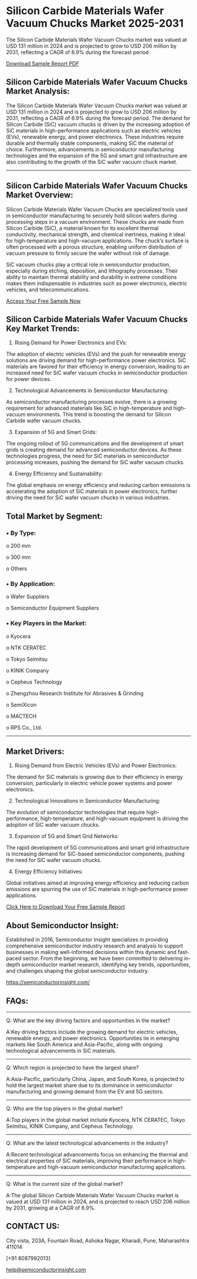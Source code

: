 <h1>Silicon Carbide Materials Wafer Vacuum Chucks Market 2025-2031</h1>

The Silicon Carbide Materials Wafer Vacuum Chucks market was valued at USD 131 million in 2024 and is projected to grow to USD 206 million by 2031, reflecting a CAGR of 6.9% during the forecast period

[Download Sample Report PDF
](https://semiconductorinsight.com/download-sample-report/?product_id=88847)

<h2>Silicon Carbide Materials Wafer Vacuum Chucks Market Analysis:</h2>

The Silicon Carbide Materials Wafer Vacuum Chucks market was valued at USD 131 million in 2024 and is projected to grow to USD 206 million by 2031, reflecting a CAGR of 6.9% during the forecast period. The demand for Silicon Carbide (SiC) vacuum chucks is driven by the increasing adoption of SiC materials in high-performance applications such as electric vehicles (EVs), renewable energy, and power electronics. These industries require durable and thermally stable components, making SiC the material of choice. Furthermore, advancements in semiconductor manufacturing technologies and the expansion of the 5G and smart grid infrastructure are also contributing to the growth of the SiC wafer vacuum chuck market.

________________________________________

<h2>Silicon Carbide Materials Wafer Vacuum Chucks Market Overview:</h2>

Silicon Carbide Materials Wafer Vacuum Chucks are specialized tools used in semiconductor manufacturing to securely hold silicon wafers during processing steps in a vacuum environment. These chucks are made from Silicon Carbide (SiC), a material known for its excellent thermal conductivity, mechanical strength, and chemical inertness, making it ideal for high-temperature and high-vacuum applications. The chuck’s surface is often processed with a porous structure, enabling uniform distribution of vacuum pressure to firmly secure the wafer without risk of damage.

SiC vacuum chucks play a critical role in semiconductor production, especially during etching, deposition, and lithography processes. Their ability to maintain thermal stability and durability in extreme conditions makes them indispensable in industries such as power electronics, electric vehicles, and telecommunications.

[Access Your Free Sample Now
](https://semiconductorinsight.com/report/silicon-carbide-materials-wafer-vacuum-chucks-market-global-outlook-and-forecast-2025-2031-copy/)

<h2>Silicon Carbide Materials Wafer Vacuum Chucks Key Market Trends:</h2>

1.	Rising Demand for Power Electronics and EVs:

The adoption of electric vehicles (EVs) and the push for renewable energy solutions are driving demand for high-performance power electronics. SiC materials are favored for their efficiency in energy conversion, leading to an increased need for SiC wafer vacuum chucks in semiconductor production for power devices.

2.	Technological Advancements in Semiconductor Manufacturing:

As semiconductor manufacturing processes evolve, there is a growing requirement for advanced materials like SiC in high-temperature and high-vacuum environments. This trend is boosting the demand for Silicon Carbide wafer vacuum chucks.

3.	Expansion of 5G and Smart Grids:

The ongoing rollout of 5G communications and the development of smart grids is creating demand for advanced semiconductor devices. As these technologies progress, the need for SiC materials in semiconductor processing increases, pushing the demand for SiC wafer vacuum chucks.

4.	Energy Efficiency and Sustainability:

The global emphasis on energy efficiency and reducing carbon emissions is accelerating the adoption of SiC materials in power electronics, further driving the need for SiC wafer vacuum chucks in various industries.

<h2>Total Market by Segment:</h2>

<h3>•	By Type:</h3>

o	200 mm

o	300 mm

o	Others

<h3> •	By Application:</h3>

o	Wafer Suppliers

o	Semiconductor Equipment Suppliers

<h3>•	Key Players in the Market:</h3>

o	Kyocera

o	NTK CERATEC

o	Tokyo Seimitsu

o	KINIK Company

o	Cepheus Technology

o	Zhengzhou Research Institute for Abrasives & Grinding

o	SemiXicon

o	MACTECH

o	RPS Co., Ltd.

________________________________________

<h2>Market Drivers:</h2>

1.	Rising Demand from Electric Vehicles (EVs) and Power Electronics:

The demand for SiC materials is growing due to their efficiency in energy conversion, particularly in electric vehicle power systems and power electronics.

2.	Technological Innovations in Semiconductor Manufacturing:

The evolution of semiconductor technologies that require high-performance, high-temperature, and high-vacuum equipment is driving the adoption of SiC wafer vacuum chucks.

3.	Expansion of 5G and Smart Grid Networks:

The rapid development of 5G communications and smart grid infrastructure is increasing demand for SiC-based semiconductor components, pushing the need for SiC wafer vacuum chucks.

4.	Energy Efficiency Initiatives:

Global initiatives aimed at improving energy efficiency and reducing carbon emissions are spurring the use of SiC materials in high-performance power applications.

[Click Here to Download Your Free Sample Report 
](https://semiconductorinsight.com/report/silicon-carbide-materials-wafer-vacuum-chucks-market-global-outlook-and-forecast-2025-2031-copy/)

<h2>About Semiconductor Insight:</h2>

Established in 2016, Semiconductor Insight specializes in providing comprehensive semiconductor industry research and analysis to support businesses in making well-informed decisions within this dynamic and fast-paced sector. From the beginning, we have been committed to delivering in-depth semiconductor market research, identifying key trends, opportunities, and challenges shaping the global semiconductor industry.

https://semiconductorinsight.com/

<h2>FAQs:</h2>

________________________________________

Q: What are the key driving factors and opportunities in the market?

A:Key driving factors include the growing demand for electric vehicles, renewable energy, and power electronics. Opportunities lie in emerging markets like South America and Asia-Pacific, along with ongoing technological advancements in SiC materials.

________________________________________

Q: Which region is projected to have the largest share?

A:Asia-Pacific, particularly China, Japan, and South Korea, is projected to hold the largest market share due to its dominance in semiconductor manufacturing and growing demand from the EV and 5G sectors.

________________________________________

Q: Who are the top players in the global market?

A:Top players in the global market include Kyocera, NTK CERATEC, Tokyo Seimitsu, KINIK Company, and Cepheus Technology.

________________________________________

Q: What are the latest technological advancements in the industry?

A:Recent technological advancements focus on enhancing the thermal and electrical properties of SiC materials, improving their performance in high-temperature and high-vacuum semiconductor manufacturing applications.

________________________________________

Q: What is the current size of the global market?

A:The global Silicon Carbide Materials Wafer Vacuum Chucks market is valued at USD 131 million in 2024, and is projected to reach USD 206 million by 2031, growing at a CAGR of 6.9%.

<h2>CONTACT US:</h2>

City vista, 203A, Fountain Road, Ashoka Nagar, Kharadi, Pune, Maharashtra 411014

[+91 8087992013]

help@semiconductorinsight.com


